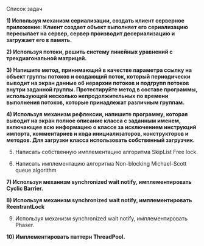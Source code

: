 Список задач

**1) Используя механизм сериализации, создать клиент серверное приложение: Клиент создает объект выполняет его сериализацию пересылает на сервер, сервер производит десериализацию и загружает его в память.**

 **2) Используя потоки, решить систему линейных уравнений с трехдиагональной матрицей.**

 **3) Напишите метод, принимающий в качестве параметра ссылку на объект группы потоков и создающий поток, который периодически выводит на экран данные об иерархии потоков и подгрупп потоков внутри заданной группы. Протестируйте метод в составе программы, использующей несколько непродолжительных по времени выполнения потоков, которые принадлежат различным группам.**

**4) Используя механизм рефлексии, напишите программу, которая выводит на экран полное описание класса с заданным именем, включающее всю информацию о классе за исключением инструкций импорта, комментариев и кода инициализаторов, конструкторов и методов. Для загрузки класса использовать собственный загрузчик.**

5) Написать собственную имплементацию алгоритма SkipList Free lock.

6) Написать имплементацию алгоритма Non-blocking Michael-Scott queue algorithm 

**7) Используя механизм synchronized wait notify, имплементировать Cyclic Barrier.**

**8) Используя механизм synchronized wait notify, имплементировать ReentrantLock**

9) Используя механизм synchronized wait notify, имплементировать Phaser.

**10) Имплементировать паттерн ThreadPool.**

